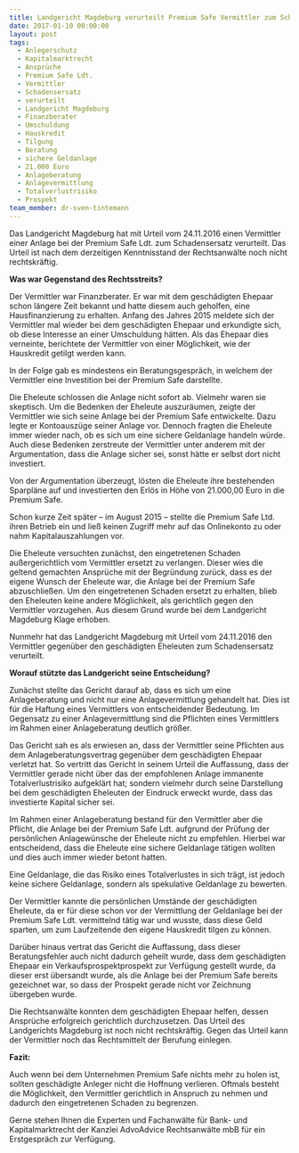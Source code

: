 ```yaml
---
title: Landgericht Magdeburg verurteilt Premium Safe Vermittler zum Schadensersatz
date: 2017-01-10 00:00:00
layout: post
tags:
  - Anlegerschutz
  - Kapitalmarktrecht
  - Ansprüche
  - Premium Safe Ldt.
  - Vermittler
  - Schadensersatz
  - verurteilt
  - Landgericht Magdeburg
  - Finanzberater
  - Umschuldung
  - Hauskredit
  - Tilgung
  - Beratung
  - sichere Geldanlage
  - 21.000 Euro
  - Anlageberatung
  - Anlagevermittlung
  - Totalverlustrisiko
  - Prospekt
team_member: dr-sven-tintemann
---
```



Das Landgericht Magdeburg hat mit Urteil vom 24.11.2016 einen Vermittler einer Anlage bei der Premium Safe Ldt. zum Schadensersatz verurteilt. Das Urteil ist nach dem derzeitigen Kenntnisstand der Rechtsanwälte noch nicht rechtskräftig.

**Was war Gegenstand des Rechtsstreits?**

Der Vermittler war Finanzberater. Er war mit dem geschädigten Ehepaar schon längere Zeit bekannt und hatte diesem auch geholfen, eine Hausfinanzierung zu erhalten. Anfang des Jahres 2015 meldete sich der Vermittler mal wieder bei dem geschädigten Ehepaar und erkundigte sich, ob diese Interesse an einer Umschuldung hätten. Als das Ehepaar dies verneinte, berichtete der Vermittler von einer Möglichkeit, wie der Hauskredit getilgt werden kann.

In der Folge gab es mindestens ein Beratungsgespräch, in welchem der Vermittler eine Investition bei der Premium Safe darstellte.

Die Eheleute schlossen die Anlage nicht sofort ab. Vielmehr waren sie skeptisch. Um die Bedenken der Eheleute auszuräumen, zeigte der Vermittler wie sich seine Anlage bei der Premium Safe entwickelte. Dazu legte er Kontoauszüge seiner Anlage vor. Dennoch fragten die Eheleute immer wieder nach, ob es sich um eine sichere Geldanlage handeln würde. Auch diese Bedenken zerstreute der Vermittler unter anderem mit der Argumentation, dass die Anlage sicher sei, sonst hätte er selbst dort nicht investiert.

Von der Argumentation überzeugt, lösten die Eheleute ihre bestehenden Sparpläne auf und investierten den Erlös in Höhe von 21.000,00 Euro in die Premium Safe.

Schon kurze Zeit später – im August 2015 – stellte die Premium Safe Ltd. ihren Betrieb ein und ließ keinen Zugriff mehr auf das Onlinekonto zu oder nahm Kapitalauszahlungen vor.

Die Eheleute versuchten zunächst, den eingetretenen Schaden außergerichtlich vom Vermittler ersetzt zu verlangen. Dieser wies die geltend gemachten Ansprüche mit der Begründung zurück, dass es der eigene Wunsch der Eheleute war, die Anlage bei der Premium Safe abzuschließen. Um den eingetretenen Schaden ersetzt zu erhalten, blieb den Eheleuten keine andere Möglichkeit, als gerichtlich gegen den Vermittler vorzugehen. Aus diesem Grund wurde bei dem Landgericht Magdeburg Klage erhoben.

Nunmehr hat das Landgericht Magdeburg mit Urteil vom 24.11.2016 den Vermittler gegenüber den geschädigten Eheleuten zum Schadensersatz verurteilt.

**Worauf stützte das Landgericht seine Entscheidung?**

Zunächst stellte das Gericht darauf ab, dass es sich um eine Anlageberatung und nicht nur eine Anlagevermittlung gehandelt hat. Dies ist für die Haftung eines Vermittlers von entscheidender Bedeutung. Im Gegensatz zu einer Anlagevermittlung sind die Pflichten eines Vermittlers im Rahmen einer Anlageberatung deutlich größer.

Das Gericht sah es als erwiesen an, dass der Vermittler seine Pflichten aus dem Anlageberatungsvertrag gegenüber dem geschädigten Ehepaar verletzt hat. So vertritt das Gericht in seinem Urteil die Auffassung, dass der Vermittler gerade nicht über das der empfohlenen Anlage immanente Totalverlustrisiko aufgeklärt hat; sondern vielmehr durch seine Darstellung bei dem geschädigten Eheleuten der Eindruck erweckt wurde, dass das investierte Kapital sicher sei.

Im Rahmen einer Anlageberatung bestand für den Vermittler aber die Pflicht, die Anlage bei der Premium Safe Ldt. aufgrund der Prüfung der persönlichen Anlagewünsche der Eheleute nicht zu empfehlen. Hierbei war entscheidend, dass die Eheleute eine sichere Geldanlage tätigen wollten und dies auch immer wieder betont hatten.

Eine Geldanlage, die das Risiko eines Totalverlustes in sich trägt, ist jedoch keine sichere Geldanlage, sondern als spekulative Geldanlage zu bewerten.

Der Vermittler kannte die persönlichen Umstände der geschädigten Eheleute, da er für diese schon vor der Vermittlung der Geldanlage bei der Premium Safe Ldt. vermittelnd tätig war und wusste, dass diese Geld sparten, um zum Laufzeitende den eigene Hauskredit tilgen zu können.

Darüber hinaus vertrat das Gericht die Auffassung, dass dieser Beratungsfehler auch nicht dadurch geheilt wurde, dass dem geschädigten Ehepaar ein Verkaufsprospektprospekt zur Verfügung gestellt wurde, da dieser erst übersandt wurde, als die Anlage bei der Premium Safe bereits gezeichnet war, so dass der Prospekt gerade nicht vor Zeichnung übergeben wurde.

Die Rechtsanwälte konnten dem geschädigten Ehepaar helfen, dessen Ansprüche erfolgreich gerichtlich durchzusetzen. Das Urteil des Landgerichts Magdeburg ist noch nicht rechtskräftig. Gegen das Urteil kann der Vermittler noch das Rechtsmittelt der Berufung einlegen.

**Fazit:**

Auch wenn bei dem Unternehmen Premium Safe nichts mehr zu holen ist, sollten geschädigte Anleger nicht die Hoffnung verlieren. Oftmals besteht die Möglichkeit, den Vermittler gerichtlich in Anspruch zu nehmen und dadurch den eingetretenen Schaden zu begrenzen.

Gerne stehen Ihnen die Experten und Fachanwälte für Bank- und Kapitalmarktrecht der Kanzlei AdvoAdvice Rechtsanwälte mbB für ein Erstgespräch zur Verfügung.